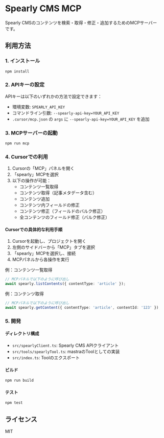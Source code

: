 # Spearly CMS MCP

Spearly CMSのコンテンツを検索・取得・修正・追加するためのMCPサーバーです。

## 利用方法

### 1. インストール

```bash
npm install
```

### 2. APIキーの設定

APIキーは以下のいずれかの方法で設定できます：

- 環境変数: `SPEARLY_API_KEY`
- コマンドライン引数: `--spearly-api-key=YOUR_API_KEY`
- `.cursor/mcp.json` の `args` に `--spearly-api-key=YOUR_API_KEY` を追加

### 3. MCPサーバーの起動

```bash
npm run mcp
```

### 4. Cursorでの利用

1. Cursorの「MCP」パネルを開く
2. 「spearly」MCPを選択
3. 以下の操作が可能：
   - コンテンツ一覧取得
   - コンテンツ取得（記事メタデータ含む）
   - コンテンツ追加
   - コンテンツ内フィールドの修正
   - コンテンツ修正（フィールドのバルク修正）
   - 全コンテンツのフィールド修正（バルク修正）

#### Cursorでの具体的な利用手順

1. Cursorを起動し、プロジェクトを開く
2. 左側のサイドバーから「MCP」タブを選択
3. 「spearly」MCPを選択し、接続
4. MCPパネルから各操作を実行

例：コンテンツ一覧取得
```typescript
// MCPパネルで以下のように呼び出し
await spearly.listContents({ contentType: 'article' });
```

例：コンテンツ取得
```typescript
// MCPパネルで以下のように呼び出し
await spearly.getContent({ contentType: 'article', contentId: '123' });
```

### 5. 開発

#### ディレクトリ構成

- `src/spearlyClient.ts`: Spearly CMS APIクライアント
- `src/tools/spearlyTool.ts`: mastraのToolとしての実装
- `src/index.ts`: Toolのエクスポート

#### ビルド

```bash
npm run build
```

#### テスト

```bash
npm test
```

## ライセンス

MIT 